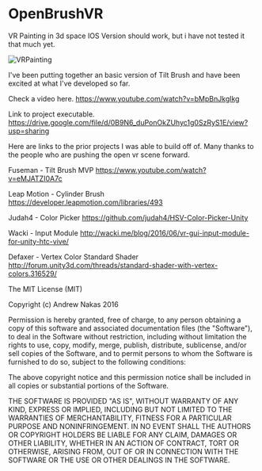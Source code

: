 # OpenBrushVR
VR Painting in 3d space
IOS Version should work, but i have not tested it that much yet.

![VRPainting](http://i.imgur.com/K8TDGh7.gif)

 I've been putting together an basic version of Tilt Brush and have been excited at what I've developed so far.


Check a video here.
https://www.youtube.com/watch?v=bMpBnJkgIkg

Link to project executable.
https://drive.google.com/file/d/0B9N6_duPonOkZUhyc1g0SzRyS1E/view?usp=sharing

Here are links to the prior projects I was able to build off of. Many thanks to the people who are pushing the open vr scene forward.  

Fuseman - Tilt Brush MVP 
https://www.youtube.com/watch?v=eMJATZI0A7c

Leap Motion - Cylinder Brush
https://developer.leapmotion.com/libraries/493

Judah4 - Color Picker
https://github.com/judah4/HSV-Color-Picker-Unity

Wacki - Input Module
http://wacki.me/blog/2016/06/vr-gui-input-module-for-unity-htc-vive/

Defaxer - Vertex Color Standard Shader 
http://forum.unity3d.com/threads/standard-shader-with-vertex-colors.316529/


The MIT License (MIT)

Copyright (c) Andrew Nakas 2016

Permission is hereby granted, free of charge, to any person obtaining a copy of this software and associated documentation files (the "Software"), to deal in the Software without restriction, including without limitation the rights to use, copy, modify, merge, publish, distribute, sublicense, and/or sell copies of the Software, and to permit persons to whom the Software is furnished to do so, subject to the following conditions:

The above copyright notice and this permission notice shall be included in all copies or substantial portions of the Software.

THE SOFTWARE IS PROVIDED "AS IS", WITHOUT WARRANTY OF ANY KIND, EXPRESS OR IMPLIED, INCLUDING BUT NOT LIMITED TO THE WARRANTIES OF MERCHANTABILITY, FITNESS FOR A PARTICULAR PURPOSE AND NONINFRINGEMENT. IN NO EVENT SHALL THE AUTHORS OR COPYRIGHT HOLDERS BE LIABLE FOR ANY CLAIM, DAMAGES OR OTHER LIABILITY, WHETHER IN AN ACTION OF CONTRACT, TORT OR OTHERWISE, ARISING FROM, OUT OF OR IN CONNECTION WITH THE SOFTWARE OR THE USE OR OTHER DEALINGS IN THE SOFTWARE.
